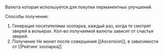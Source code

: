 Валюта которая используется для покупки перманентных улучшений. 

Способы получения:
1. Генерация посетителями зоопарка, каждый раз, когда те смотрят зверей в вольерах. Кол-во получаемой валюты зависит от счастья зверей.
2. Получение Не монет после совершения [[Ascension]], в зависимости от [[Рейтинг зоопарка]]